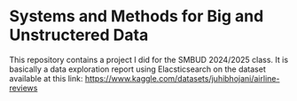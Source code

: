 # Systems and Methods for Big and Unstructered Data 

This repository contains a project I did for the SMBUD 2024/2025 class. It is basically a data exploration report using Elacsticsearch on the dataset available at this link: https://www.kaggle.com/datasets/juhibhojani/airline-reviews


